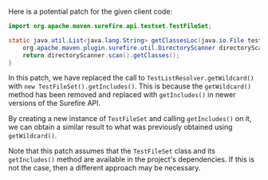 Here is a potential patch for the given client code:
```java
import org.apache.maven.surefire.api.testset.TestFileSet;

static java.util.List<java.lang.String> getClassesLoc(java.io.File testSrcFolder) {
    org.apache.maven.plugin.surefire.util.DirectoryScanner directoryScanner = new org.apache.maven.plugin.surefire.util.DirectoryScanner(testSrcFolder, new TestFileSet().getIncludes());
    return directoryScanner.scan().getClasses();
}
```
In this patch, we have replaced the call to `TestListResolver.getWildcard()` with `new TestFileSet().getIncludes()`. This is because the `getWildcard()` method has been removed and replaced with `getIncludes()` in newer versions of the Surefire API.

By creating a new instance of `TestFileSet` and calling `getIncludes()` on it, we can obtain a similar result to what was previously obtained using `getWildcard()`.

Note that this patch assumes that the `TestFileSet` class and its `getIncludes()` method are available in the project's dependencies. If this is not the case, then a different approach may be necessary.